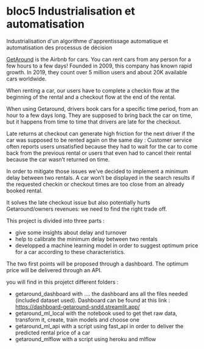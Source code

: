 # bloc5 Industrialisation et automatisation

Industrialisation d'un algorithme d'apprentissage automatique et automatisation des processus de décision

[GetAround](https://www.getaround.com/?wpsrc=Google+Organic+Search) is the Airbnb for cars. You can rent cars from any person for a few hours to a few days! Founded in 2009, this company has known rapid growth. In 2019, they count over 5 million users and about 20K available cars worldwide.

When renting a car, our users have to complete a checkin flow at the beginning of the rental and a checkout flow at the end of the rental.

When using Getaround, drivers book cars for a specific time period, from an hour to a few days long. They are supposed to bring back the car on time, but it happens from time to time that drivers are late for the checkout.

Late returns at checkout can generate high friction for the next driver if the car was supposed to be rented again on the same day : Customer service often reports users unsatisfied because they had to wait for the car to come back from the previous rental or users that even had to cancel their rental because the car wasn’t returned on time.

In order to mitigate those issues we’ve decided to implement a minimum delay between two rentals. A car won’t be displayed in the search results if the requested checkin or checkout times are too close from an already booked rental.

It solves the late checkout issue but also potentially hurts Getaround/owners revenues: we need to find the right trade off.

This project is divided into three parts :
- give some insights about delay and turnover
- help to calibrate the minimum delay between two rentals
- developped a machine learning model in order to suggest optimum price for a car according to these characteristics.

The two first points will be proposed through a dashboard.
The optimum price will be delivered through an API.

you will find in this projetct different folders :
- getaround_dashboard with .... the dashboard ans all the files needed (included dataset used). Dashboard can be found at this link : https://dashboard-getaround-sndd.streamlit.app/
- getaround_ml_local with the notebook used to get thet raw data, transform it, create, train models and choose one
- getaround_ml_api with a script using fast_api in order to deliver the predicted rental price of a car
- getaround_mlflow with a script using heroku and mlflow



